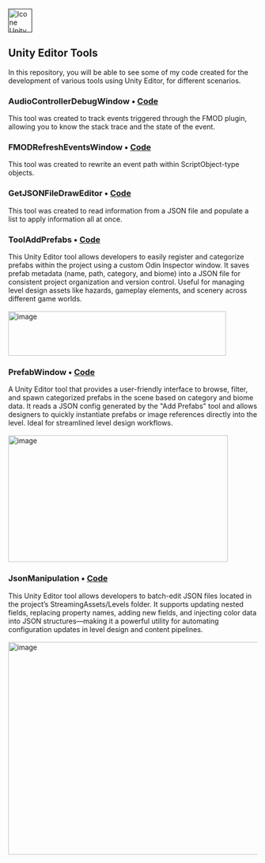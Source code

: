 [<img height="48px" width="48px" alt="Icone Unity" src="https://skillicons.dev/icons?i=unity"/>]() 
## Unity Editor Tools

In this repository, you will be able to see some of my code created for the development of various tools using Unity Editor, for different scenarios.

### AudioControllerDebugWindow • [Code](https://github.com/marquesbelem/Tools-Unity/blob/main/AudioControllerDebugWindow.cs)
This tool was created to track events triggered through the FMOD plugin, allowing you to know the stack trace and the state of the event.

### FMODRefreshEventsWindow • [Code](https://github.com/marquesbelem/Tools-Unity/blob/main/FMODRefreshEventsWindow.cs)
This tool was created to rewrite an event path within ScriptObject-type objects.

### GetJSONFileDrawEditor • [Code](https://github.com/marquesbelem/Tools-Unity/blob/main/GetJSONFileDrawEditor.cs)
This tool was created to read information from a JSON file and populate a list to apply information all at once.

### ToolAddPrefabs • [Code](https://github.com/marquesbelem/Tools-Unity/blob/main/ToolAddPrefabs.cs)
This Unity Editor tool allows developers to easily register and categorize prefabs within the project using a custom Odin Inspector window. It saves prefab metadata (name, path, category, and biome) into a JSON file for consistent project organization and version control. Useful for managing level design assets like hazards, gameplay elements, and scenery across different game worlds.
</br>
</br>
<img width="440" height="90" alt="image" src="https://github.com/user-attachments/assets/3d5be0b0-5786-48b1-9a91-6b34d634f3dc" />

### PrefabWindow • [Code](https://github.com/marquesbelem/Tools-Unity/blob/main/PrefabWindow.cs)
A Unity Editor tool that provides a user-friendly interface to browse, filter, and spawn categorized prefabs in the scene based on category and biome data. It reads a JSON config generated by the "Add Prefabs" tool and allows designers to quickly instantiate prefabs or image references directly into the level. Ideal for streamlined level design workflows.
</br>
</br>
<img width="444" height="256" alt="image" src="https://github.com/user-attachments/assets/59fc933c-2fee-4aa9-8ec4-2135d75f8b3f" />


### JsonManipulation • [Code](https://github.com/marquesbelem/Tools-Unity/blob/main/JsonManipulation.cs)
This Unity Editor tool allows developers to batch-edit JSON files located in the project’s StreamingAssets/Levels folder. It supports updating nested fields, replacing property names, adding new fields, and injecting color data into JSON structures—making it a powerful utility for automating configuration updates in level design and content pipelines.
</br>
</br>
<img width="963" height="430" alt="image" src="https://github.com/user-attachments/assets/2660598f-ba34-445e-bcd2-c813ad034f48" />
